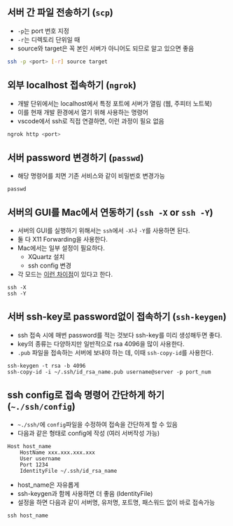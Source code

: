 ## 서버 간 파일 전송하기 (`scp`)

- `-p`는 port 번호 지정
- `-r`는 디렉토리 단위일 때
- source와 target은 꼭 본인 서버가 아니어도 되므로 알고 있으면 좋음

``` sh
ssh -p <port> [-r] source target
```

## 외부 localhost 접속하기 (`ngrok`)

- 개발 단위에서는 localhost에서 특정 포트에 서버가 열림 (웹, 주피터 노트북)
- 이를 현재 개발 환경에서 열기 위해 사용하는 명령어
- vscode에서 ssh로 직접 연결하면, 이런 과정이 필요 없음

``` sh
ngrok http <port>
```

## 서버 password 변경하기 (`passwd`)

- 해당 명령어를 치면 기존 서비스와 같이 비밀번호 변경가능

```
passwd
```

## 서버의 GUI를 Mac에서 연동하기 (`ssh -X` or `ssh -Y`)

- 서버의 GUI를 실행하기 위해서는 `ssh`에서 `-X`나 `-Y`를 사용하면 된다.
- 둘 다 X11 Forwarding을 사용한다.
- Mac에서는 일부 설정이 필요하다.
  - XQuartz 설치
  - ssh config 변경
- 각 모드는 [이런 차이점](https://askubuntu.com/questions/35512/what-is-the-difference-between-ssh-y-trusted-x11-forwarding-and-ssh-x-u)이 있다고 한다.

```
ssh -X
ssh -Y
```

## 서버 ssh-key로 password없이 접속하기 (`ssh-keygen`)

- ssh 접속 시에 매번 password를 적는 것보다 ssh-key를 미리 생성해두면 좋다.
- key의 종류는 다양하지만 일반적으로 rsa 4096을 많이 사용한다.
- `.pub` 파일을 접속하는 서버에 보내야 하는 데, 이때 `ssh-copy-id`를 사용한다.

```
ssh-keygen -t rsa -b 4096 
ssh-copy-id -i ~/.ssh/id_rsa_name.pub username@server -p port_num
```

## ssh config로 접속 명령어 간단하게 하기 (`~./ssh/config`)

- `~./ssh/`에 `config`파일을 수정하여 접속을 간단하게 할 수 있음
- 다음과 같은 형태로 config에 작성 (여러 서버작성 가능)

```
Host host_name
    HostName xxx.xxx.xxx.xxx
    User username
    Port 1234
    IdentityFile ~/.ssh/id_rsa_name
```

- host_name은 자유롭게
- ssh-keygen과 함께 사용하면 더 좋음 (IdentityFile)
- 설정을 하면 다음과 같이 서버명, 유저명, 포트명, 패스워드 없이 바로 접속가능

```
ssh host_name
```